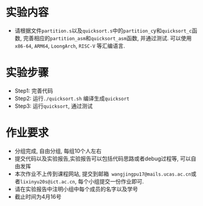 # 实验内容
  - 请根据文件`partition.s`以及`quicksort.s`中的`partition_c`y和`quicksort_c`函数, 完善相应的`partition_asm`和`quicksort_asm`函数, 并通过测试. 可以使用`x86-64`, `ARM64`, `LoongArch`, `RISC-V` 等汇编语言.

# 实验步骤
  - Step1: 完善代码
  - Step2: 运行`./quicksort.sh` 编译生成`quicksort`
  - Step3: 运行`quicksort`, 通过测试

# 作业要求
  - 分组完成, 自由分组, 每组10个人左右
  - 提交代码以及实验报告,实验报告可以包括代码思路或者debug过程等, 可以自由发挥
  - 本次作业不上传到课程网站, 提交到邮箱` wangjingpu17@mails.ucas.ac.cn`或者`lixinyu20s@ict.ac.cn`, 每个小组提交一份作业即可.
  - 请在实验报告中注明小组中每个成员的名字以及学号
  - 截止时间为4月16号

